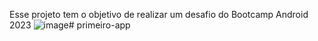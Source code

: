 
Esse projeto tem o objetivo de realizar um desafio do Bootcamp Android 2023
![image](https://github.com/KOpritt1/primeiro-app/assets/142506776/98d62e52-1303-40c9-bcd2-edd13a9328ff)# primeiro-app
